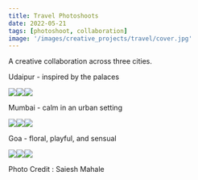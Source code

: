 ```yaml
---
title: Travel Photoshoots
date: 2022-05-21
tags: [photoshoot, collaboration]
image: '/images/creative_projects/travel/cover.jpg'
---
```


  A creative collaboration across three cities. 

  Udaipur - inspired by the palaces

  <img src="/images/creative_projects/travel/udai_1.jpg"><img src="/images/creative_projects/travel/udai_2.jpg"><img src="/images/creative_projects/travel/udai_3.jpg">

  Mumbai - calm in an urban setting

  <img src="/images/creative_projects/travel/mum_1.jpg"><img src="/images/creative_projects/travel/mum_2.jpg"><img src="/images/creative_projects/travel/mum_3.jpg">

  Goa - floral, playful, and sensual

  <img src="/images/creative_projects/travel/goa_1.jpg"><img src="/images/creative_projects/travel/goa_2.jpg"><img src="/images/creative_projects/travel/goa_3.jpg">


Photo Credit : Saiesh Mahale